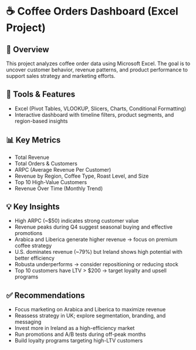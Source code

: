 # ☕ Coffee Orders Dashboard (Excel Project)

## 📌 Overview  
This project analyzes coffee order data using Microsoft Excel. The goal is to uncover customer behavior, revenue patterns, and product performance to support sales strategy and marketing efforts.

## 🧰 Tools & Features  
- Excel (Pivot Tables, VLOOKUP, Slicers, Charts, Conditional Formatting)  
- Interactive dashboard with timeline filters, product segments, and region-based insights

## 📊 Key Metrics  
- Total Revenue  
- Total Orders & Customers  
- ARPC (Average Revenue Per Customer)  
- Revenue by Region, Coffee Type, Roast Level, and Size  
- Top 10 High-Value Customers  
- Revenue Over Time (Monthly Trend)

## 💡 Key Insights  
- High ARPC (~$50) indicates strong customer value  
- Revenue peaks during Q4 suggest seasonal buying and effective promotions  
- Arabica and Liberica generate higher revenue → focus on premium coffee strategy  
- U.S. dominates revenue (~79%) but Ireland shows high potential with better efficiency  
- Robusta underperforms → consider repositioning or reducing stock  
- Top 10 customers have LTV > $200 → target loyalty and upsell programs

## ✅ Recommendations  
- Focus marketing on Arabica and Liberica to maximize revenue  
- Reassess strategy in UK; explore segmentation, branding, and messaging  
- Invest more in Ireland as a high-efficiency market  
- Run promotions and A/B tests during off-peak months  
- Build loyalty programs targeting high-LTV customers
